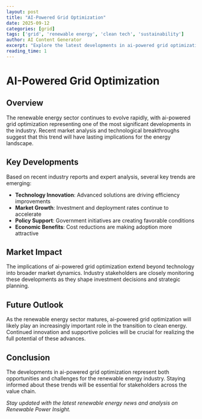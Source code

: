 ```yaml
---
layout: post
title: "AI-Powered Grid Optimization"
date: 2025-09-12
categories: [grid]
tags: ['grid', 'renewable energy', 'clean tech', 'sustainability']
author: AI Content Generator
excerpt: "Explore the latest developments in ai-powered grid optimization. Get expert insights on renewable energy trends and market implications."
reading_time: 1
---
```


# AI-Powered Grid Optimization
        
## Overview

The renewable energy sector continues to evolve rapidly, with ai-powered grid optimization representing one of the most significant developments in the industry. Recent market analysis and technological breakthroughs suggest that this trend will have lasting implications for the energy landscape.

## Key Developments

Based on recent industry reports and expert analysis, several key trends are emerging:

- **Technology Innovation**: Advanced solutions are driving efficiency improvements
- **Market Growth**: Investment and deployment rates continue to accelerate  
- **Policy Support**: Government initiatives are creating favorable conditions
- **Economic Benefits**: Cost reductions are making adoption more attractive

## Market Impact

The implications of ai-powered grid optimization extend beyond technology into broader market dynamics. Industry stakeholders are closely monitoring these developments as they shape investment decisions and strategic planning.

## Future Outlook

As the renewable energy sector matures, ai-powered grid optimization will likely play an increasingly important role in the transition to clean energy. Continued innovation and supportive policies will be crucial for realizing the full potential of these advances.

## Conclusion

The developments in ai-powered grid optimization represent both opportunities and challenges for the renewable energy industry. Staying informed about these trends will be essential for stakeholders across the value chain.

*Stay updated with the latest renewable energy news and analysis on Renewable Power Insight.*
